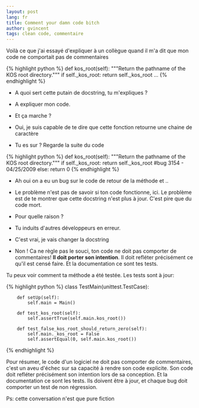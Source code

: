 ```yaml
---
layout: post
lang: fr
title: Comment your damn code bitch
author: gvincent
tags: clean code, commentaire
---
```

Voilà ce que j'ai essayé d'expliquer à un collègue quand il m'a dit que mon code ne comportait pas de commentaires


<!--more-->


{% highlight python %}
    def kos_root(self):
        """Return the pathname of the KOS root directory."""
        if self._kos_root: 
            return self._kos_root
    ...
{% endhighlight %}


  - A quoi sert cette putain de docstring, tu m'expliques ?

  - A expliquer mon code.

  - Et ça marche ?

  - Oui, je suis capable de te dire que cette fonction retourne une chaine de caractère

  - Tu es sur ? Regarde la suite du code


{% highlight python %}
    def kos_root(self):
        """Return the pathname of the KOS root directory."""
        if self._kos_root: 
            return self._kos_root
        #bug 3154   - 04/25/2009
        else: 
            return 0 
{% endhighlight %}


  - Ah oui on a eu un bug sur le code de retour de la méthode et ..

  - Le problème n'est pas de savoir si ton code fonctionne, ici.
Le problème est de te montrer que cette docstring n'est plus à jour. C'est pire que du code mort.

  - Pour quelle raison ?

  - Tu induits d'autres développeurs en erreur. 

  - C'est vrai, je vais changer la docstring

  - Non ! Ca ne règle pas le souci, ton code ne doit pas comporter de commentaires! <b>Il doit porter son intention</b>. Il doit refléter précisément ce qu'il est censé faire. Et la documentation ce sont tes tests. 

Tu peux voir comment ta méthode a été testée. Les tests sont à jour:


{% highlight python %}
    class TestMain(unittest.TestCase):

        def setUp(self):
            self.main = Main()

        def test_kos_root(self):
            self.assertTrue(self.main.kos_root())

        def test_false_kos_root_should_return_zero(self):
            self.main._kos_root = False
            self.assertEqual(0, self.main.kos_root())
{% endhighlight %}
   

Pour résumer, le code d'un logiciel ne doit pas comporter de commentaires, c'est un aveu d'échec sur sa capacité à rendre son code explicite.
Son code doit refléter précisément son intention lors de sa conception.
Et la documentation ce sont les tests. Ils doivent être à jour, et chaque bug doit comporter un test de non régression.


Ps: cette conversation n'est que pure fiction
